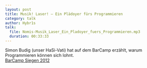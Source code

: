 ```yaml
---
layout: post
title: Musik! Laser! – Ein Plädoyer fürs Programmieren
category: talk
author: Hybr1s
talk:
  file: Nomis-Musik_Laser_Ein_Pladoyer_fuers_Programmieren.mp3
  duration: 00:33:33
---
```

Simon Budig (unser HaSi-Vati) hat auf dem BarCamp erzählt, warum Programmieren können sich lohnt.  
[BarCamp Siegen 2012](http://barcamp-siegen.de/)
